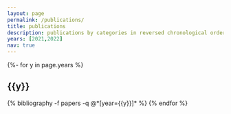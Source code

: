 ```yaml
---
layout: page
permalink: /publications/
title: publications
description: publications by categories in reversed chronological order. generated by jekyll-scholar.
years: [2021,2022]
nav: true
---
```

<!-- _pages/publications.md -->
<div class="publications">

{%- for y in page.years %}
  <h2 class="year">{{y}}</h2>
  {% bibliography -f papers -q @*[year={{y}}]* %}
{% endfor %}

</div>

